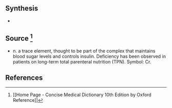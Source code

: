 ## Synthesis
- 
## Source [^1]
- n. a trace element, thought to be part of the complex that maintains blood sugar levels and controls insulin. Deficiency has been observed in patients on long-term total parenteral nutrition (TPN). Symbol: Cr.
## References

[^1]: [[Home Page - Concise Medical Dictionary 10th Edition by Oxford Reference]]
